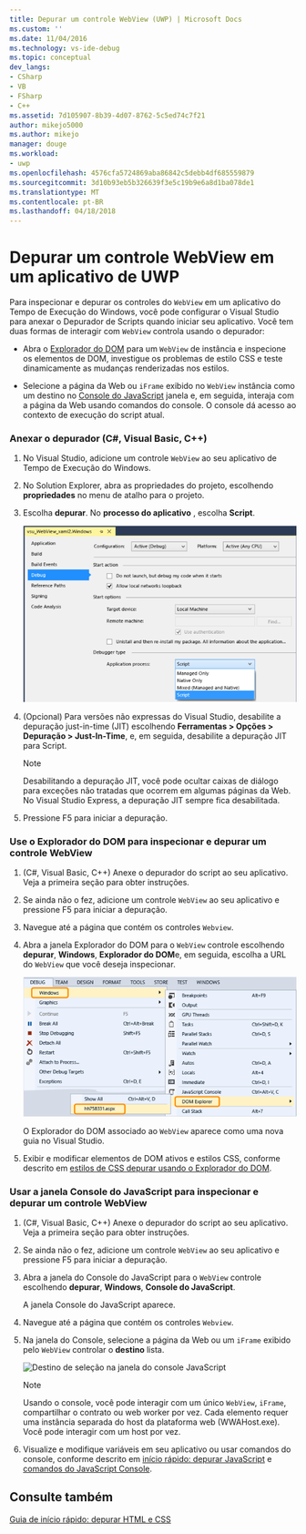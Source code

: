 ```yaml
---
title: Depurar um controle WebView (UWP) | Microsoft Docs
ms.custom: ''
ms.date: 11/04/2016
ms.technology: vs-ide-debug
ms.topic: conceptual
dev_langs:
- CSharp
- VB
- FSharp
- C++
ms.assetid: 7d105907-8b39-4d07-8762-5c5ed74c7f21
author: mikejo5000
ms.author: mikejo
manager: douge
ms.workload:
- uwp
ms.openlocfilehash: 4576cfa5724869aba86842c5debb4df685559879
ms.sourcegitcommit: 3d10b93eb5b326639f3e5c19b9e6a8d1ba078de1
ms.translationtype: MT
ms.contentlocale: pt-BR
ms.lasthandoff: 04/18/2018
---
```

# <a name="debug-a-webview-control-in-a-uwp-app"></a>Depurar um controle WebView em um aplicativo de UWP
  
 Para inspecionar e depurar os controles do `WebView` em um aplicativo do Tempo de Execução do Windows, você pode configurar o Visual Studio para anexar o Depurador de Scripts quando iniciar seu aplicativo. Você tem duas formas de interagir com `WebView` controla usando o depurador:  
  
-   Abra o [Explorador do DOM](../debugger/quickstart-debug-html-and-css.md) para um `WebView` de instância e inspecione os elementos de DOM, investigue os problemas de estilo CSS e teste dinamicamente as mudanças renderizadas nos estilos.  
  
-   Selecione a página da Web ou `iFrame` exibido no `WebView` instância como um destino no [Console do JavaScript](../debugger/javascript-console-commands.md) janela e, em seguida, interaja com a página da Web usando comandos do console. O console dá acesso ao contexto de execução do script atual.  
  
### <a name="attach-the-debugger-c-visual-basic-c"></a>Anexar o depurador (C#, Visual Basic, C++)  
  
1.  No Visual Studio, adicione um controle `WebView` ao seu aplicativo de Tempo de Execução do Windows.  
  
2.  No Solution Explorer, abra as propriedades do projeto, escolhendo **propriedades** no menu de atalho para o projeto.  
  
3.  Escolha **depurar**. No **processo do aplicativo** , escolha **Script**.  
  
     ![Anexar o depurador de script](../debugger/media/js_dom_webview_script_debugger.png "JS_DOM_WebView_Script_Debugger")  
  
4.  (Opcional) Para versões não expressas do Visual Studio, desabilite a depuração just-in-time (JIT) escolhendo **Ferramentas > Opções > Depuração > Just-In-Time**, e, em seguida, desabilite a depuração JIT para Script.  
  
    > [!NOTE]
    >  Desabilitando a depuração JIT, você pode ocultar caixas de diálogo para exceções não tratadas que ocorrem em algumas páginas da Web. No Visual Studio Express, a depuração JIT sempre fica desabilitada.  
  
5.  Pressione F5 para iniciar a depuração.  
  
### <a name="use-the-dom-explorer-to-inspect-and-debug-a-webview-control"></a>Use o Explorador do DOM para inspecionar e depurar um controle WebView  
  
1.  (C#, Visual Basic, C++) Anexe o depurador do script ao seu aplicativo. Veja a primeira seção para obter instruções.  
  
2.  Se ainda não o fez, adicione um controle `WebView` ao seu aplicativo e pressione F5 para iniciar a depuração.  
  
3.  Navegue até a página que contém os controles `Webview`.  
  
4.  Abra a janela Explorador do DOM para o `WebView` controle escolhendo **depurar**, **Windows**, **Explorador do DOM**e, em seguida, escolha a URL do `WebView` que você deseja inspecionar.  
  
     ![Abrir o Explorador do DOM](../debugger/media/js_dom_webview.png "JS_DOM_WebView")  
  
     O Explorador do DOM associado ao `WebView` aparece como uma nova guia no Visual Studio.  
  
5.  Exibir e modificar elementos de DOM ativos e estilos CSS, conforme descrito em [estilos de CSS depurar usando o Explorador do DOM](../debugger/debug-css-styles-using-dom-explorer.md).  
  
### <a name="use-the-javascript-console-window-to-inspect-and-debug-a-webview-control"></a>Usar a janela Console do JavaScript para inspecionar e depurar um controle WebView  
  
1.  (C#, Visual Basic, C++) Anexe o depurador do script ao seu aplicativo. Veja a primeira seção para obter instruções.  
  
2.  Se ainda não o fez, adicione um controle `WebView` ao seu aplicativo e pressione F5 para iniciar a depuração.  
  
3.  Abra a janela do Console do JavaScript para o `WebView` controle escolhendo **depurar**, **Windows**, **Console do JavaScript**.  
  
     A janela Console do JavaScript aparece.  
  
4.  Navegue até a página que contém os controles `Webview`.  
  
5.  Na janela do Console, selecione a página da Web ou um `iFrame` exibido pelo `WebView` controlar o **destino** lista.  
  
     ![Destino de seleção na janela do console JavaScript](../debugger/media/js_console_target.png "JS_Console_Target")  
  
    > [!NOTE]
    >  Usando o console, você pode interagir com um único `WebView`, `iFrame`, compartilhar o contrato ou web worker por vez. Cada elemento requer uma instância separada do host da plataforma web (WWAHost.exe). Você pode interagir com um host por vez.  
  
6.  Visualize e modifique variáveis em seu aplicativo ou usar comandos do console, conforme descrito em [início rápido: depurar JavaScript](../debugger/quickstart-debug-javascript-using-the-console.md) e [comandos do JavaScript Console](../debugger/javascript-console-commands.md).  
  
## <a name="see-also"></a>Consulte também  
 [Guia de início rápido: depurar HTML e CSS](../debugger/quickstart-debug-html-and-css.md)